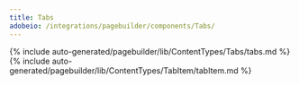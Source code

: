 ```yaml
---
title: Tabs
adobeio: /integrations/pagebuilder/components/Tabs/
---
```


<!--
The reference doc content is generated automatically from the source code.
To update this section, update the doc blocks in the source code
-->

{% include auto-generated/pagebuilder/lib/ContentTypes/Tabs/tabs.md %}
{% include auto-generated/pagebuilder/lib/ContentTypes/TabItem/tabItem.md %}
